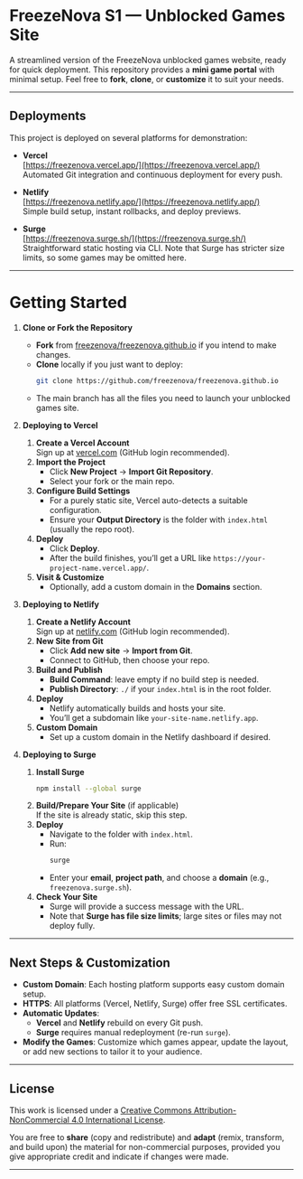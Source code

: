 # FreezeNova S1 — Unblocked Games Site

A streamlined version of the FreezeNova unblocked games website, ready for quick deployment. This repository provides a **mini game portal** with minimal setup. Feel free to **fork**, **clone**, or **customize** it to suit your needs.

---

## Deployments

This project is deployed on several platforms for demonstration:

- **Vercel**  
  [https://freezenova.vercel.app/](https://freezenova.vercel.app/)  
  Automated Git integration and continuous deployment for every push.

- **Netlify**  
  [https://freezenova.netlify.app/](https://freezenova.netlify.app/)  
  Simple build setup, instant rollbacks, and deploy previews.

- **Surge**  
  [https://freezenova.surge.sh/](https://freezenova.surge.sh/)  
  Straightforward static hosting via CLI. Note that Surge has stricter size limits, so some games may be omitted here.

---

# Getting Started

1. **Clone or Fork the Repository**  
   - **Fork** from [freezenova/freezenova.github.io](https://github.com/freezenova/freezenova.github.io) if you intend to make changes.  
   - **Clone** locally if you just want to deploy:
     ```bash
     git clone https://github.com/freezenova/freezenova.github.io
     ```
   - The main branch has all the files you need to launch your unblocked games site.

2. **Deploying to Vercel**  
   1. **Create a Vercel Account**  
      Sign up at [vercel.com](https://vercel.com/) (GitHub login recommended).
   2. **Import the Project**  
      - Click **New Project** → **Import Git Repository**.  
      - Select your fork or the main repo.
   3. **Configure Build Settings**  
      - For a purely static site, Vercel auto-detects a suitable configuration.  
      - Ensure your **Output Directory** is the folder with `index.html` (usually the repo root).
   4. **Deploy**  
      - Click **Deploy**.  
      - After the build finishes, you’ll get a URL like `https://your-project-name.vercel.app/`.
   5. **Visit & Customize**  
      - Optionally, add a custom domain in the **Domains** section.

3. **Deploying to Netlify**  
   1. **Create a Netlify Account**  
      Sign up at [netlify.com](https://netlify.com/) (GitHub login recommended).
   2. **New Site from Git**  
      - Click **Add new site** → **Import from Git**.  
      - Connect to GitHub, then choose your repo.
   3. **Build and Publish**  
      - **Build Command**: leave empty if no build step is needed.  
      - **Publish Directory**: `./` if your `index.html` is in the root folder.
   4. **Deploy**  
      - Netlify automatically builds and hosts your site.  
      - You’ll get a subdomain like `your-site-name.netlify.app`.
   5. **Custom Domain**  
      - Set up a custom domain in the Netlify dashboard if desired.

4. **Deploying to Surge**  
   1. **Install Surge**  
      ```bash
      npm install --global surge
      ```
   2. **Build/Prepare Your Site** (if applicable)  
      If the site is already static, skip this step.
   3. **Deploy**  
      - Navigate to the folder with `index.html`.  
      - Run:
        ```bash
        surge
        ```
      - Enter your **email**, **project path**, and choose a **domain** (e.g., `freezenova.surge.sh`).
   4. **Check Your Site**  
      - Surge will provide a success message with the URL.  
      - Note that **Surge has file size limits**; large sites or files may not deploy fully.

---

## Next Steps & Customization

- **Custom Domain**: Each hosting platform supports easy custom domain setup.  
- **HTTPS**: All platforms (Vercel, Netlify, Surge) offer free SSL certificates.  
- **Automatic Updates**:  
  - **Vercel** and **Netlify** rebuild on every Git push.  
  - **Surge** requires manual redeployment (re-run `surge`).
- **Modify the Games**: Customize which games appear, update the layout, or add new sections to tailor it to your audience.

---

## License

This work is licensed under a [Creative Commons Attribution-NonCommercial 4.0 International License](http://creativecommons.org/licenses/by-nc/4.0/).

You are free to **share** (copy and redistribute) and **adapt** (remix, transform, and build upon) the material for non-commercial purposes, provided you give appropriate credit and indicate if changes were made.

---
